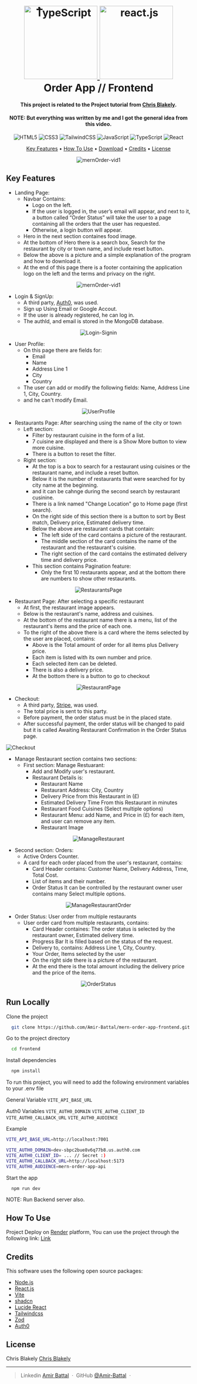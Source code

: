 <h1 align="center">
  <br>
  <a href="https://github.com/Amir-Battal">
    <img src="https://cdn.worldvectorlogo.com/logos/typescript.svg" alt="ُTypeScript" width="200">
    <img src="https://blog.octo.com/pourquoi-sinteresser-a-react/image1.webp" alt="react.js" width="200">
  </a>
  <br>
  Order App // Frontend
  <br>
</h1>

  <h4 align="center">This project is related to the Project tutorial from <a href="https://www.youtube.com/@ChrisBlakely" target="_blank">Chris Blakely</a>.</h4>
<h4 align="center"><span>NOTE: </span>But everything was written by me and I got the general idea from this video.</h4>

<div align="center">
  
  ![HTML5](https://img.shields.io/badge/html5-%23E34F26.svg?style=for-the-badge&logo=html5&logoColor=white)
  ![CSS3](https://img.shields.io/badge/css3-%231572B6.svg?style=for-the-badge&logo=css3&logoColor=white)
  ![TailwindCSS](https://img.shields.io/badge/tailwindcss-%2338B2AC.svg?style=for-the-badge&logo=tailwind-css&logoColor=white)
  ![JavaScript](https://img.shields.io/badge/javascript-%23323330.svg?style=for-the-badge&logo=javascript&logoColor=%23F7DF1E)
  ![TypeScript](https://img.shields.io/badge/typescript-%23007ACC.svg?style=for-the-badge&logo=typescript&logoColor=white)
  ![React](https://img.shields.io/badge/react-%2320232a.svg?style=for-the-badge&logo=react&logoColor=%2361DAFB)
</div>

<p align="center">
  <a href="#key-features">Key Features</a> •
  <a href="#how-to-use">How To Use</a> •
  <a href="#download">Download</a> •
  <a href="#credits">Credits</a> •
  <a href="#license">License</a>
</p>

<div align="center">
  
  ![mernOrder-vid1](https://github.com/user-attachments/assets/46c557f6-9b92-4388-b645-27cd44501f4a)
</div>

## Key Features

* Landing Page:
  - Navbar Contains:
      - Logo on the left.
      - If the user is logged in, the user’s email will appear, and next to it, a button called “Order Status” will take the user to a page containing all the orders that the user has requested.
      - Otherwise, a login button will appear.
  - Hero in the next section containes food image.
  - At the bottom of Hero there is a search box, Search for the restaurant by city or town name, and include reset button.
  - Below the above is a picture and a simple explanation of the program and how to download it.
  - At the end of this page there is a footer containing the application logo on the left and the terms and privacy on the right.

<div align="center">

  ![mernOrder-vid1](https://github.com/user-attachments/assets/46c557f6-9b92-4388-b645-27cd44501f4a)
</div>

 
* Login & SignUp:
  - A third party, <a href="https://auth0.com/" target="_blank">Auth0</a>, was used.
  - Sign up Using Email or Google Accout.
  - If the user is already registered, he can log in.
  - The authId, and email is stored in the MongoDB database.

<div align="center">

  ![Login-Signin](https://github.com/user-attachments/assets/2509b5c8-95da-4852-a7c0-7dc63d3946d2)
</div>

   
* User Profile:
  - On this page there are fields for:
    - Email
    - Name
    - Address Line 1
    - City
    - Country
  - The user can add or modify the following fields: Name, Address Line 1, City, Country.
  - and he can't modify Email.
 
<div align="center">

  ![UserProfile](https://github.com/user-attachments/assets/6c70221b-1ebb-4215-99ab-7ab03d01d7a0)
</div>

 
* Restaurants Page: After searching using the name of the city or town
  - Left section:
    - Filter by restaurant cuisine in the form of a list.
    - 7 cuisine are displayed and there is a Show More button to view more cuisine.
    - There is a button to reset the filter.
  - Right section:
    - At the top is a box to search for a restaurant using cuisines or the restaurant name, and include a reset button.
    - Below it is the number of restaurants that were searched for by city name at the beginning.
    - and it can be cahnge during the second search by restaurant cusinine.
    - There is a link named "Change Location" go to Home page (first search).
    - On the right side of this section there is a button to sort by Best match, Delivery price, Estimated delivery time.
    - Below the above are restaurant cards that contain:
      - The left side of the card contains a picture of the restaurant.
      - The middle section of the card contains the name of the restaurant and the restaurant's cuisine.
      - The right section of the card contains the estimated delivery time and delivery price.
    - This section contains Pagination feature:
      - Only the first 10 restaurants appear, and at the bottom there are numbers to show other restaurants.

<div align="center">

  ![RestaurantsPage](https://github.com/user-attachments/assets/1f72e087-ea0e-4c2c-9f36-9a6ac04da47a)
</div>   


* Restaurant Page: After selecting a specific restaurant
  - At first, the restaurant image appears.
  - Below is the restaurant's name, address and cuisines.
  - At the bottom of the restaurant name there is a menu, list of the restaurant's items and the price of each one.
  - To the right of the above there is a card where the items selected by the user are placed, contains:
    - Above is the Total amount of order for all items plus Delivery price.
    - Each item is listed with its own number and price.
    - Each selected item can be deleted.
    - There is also a delivery price.
    - At the bottom there is a button to go to checkout

<div align="center">

  ![RestaurantPage](https://github.com/user-attachments/assets/f2939529-02ad-4f28-ba19-b3b48eafa8d0)
</div>


* Checkout:
  - A third party, <a href="https://stripe.com/" target="_blank">Stripe</a>, was used.
  - The total price is sent to this party.
  - Before payment, the order status must be in the placed state.
  - After successful payment, the order status will be changed to paid but it is called Awaiting Restaurant Confirmation in the Order Status page.

<div algin="center">

  ![Checkout](https://github.com/user-attachments/assets/958ef219-ed30-4583-bb9e-875761a17a2a)
</div>

 
* Manage Restaurant section contains two sections:
  - First section: Manage Restuarant:
    - Add and Modify user's restaurant.
    - Restaurant Details is:
      - Restaurant Name
      - Restaurant Address: City, Country
      - Delivery Price from this Restaurant in (£)
      - Estimated Delivery Time From this Restaurant in minutes
      - Restaurant Food Cuisines (Select multiple options)
      - Restaurant Menu: add Name, and Price in (£) for each item, and user can remove any item.
      - Restaurant Image

<div align="center">

  ![ManageRestaurant](https://github.com/user-attachments/assets/42715abd-3cba-4134-8af1-e277bfb787eb)
</div>
        
  - Second section: Orders:
    - Active Orders Counter.
    - A card for each order placed from the user's restaurant, contains:
      - Card Header contains: Customer Name, Delivery Address, Time, Total Cost.
      - List of items and their number.
      - Order Status It can be controlled by the restaurant owner user contains many Select multiple options.

<div align="center">

  ![ManageRestaurantOrder](https://github.com/user-attachments/assets/51974291-bc80-4baf-a651-6fb5ff312476)
</div>


* Order Status: User order from multiple restaurants
  - User order card from multiple restaurants, contains:
    - Card Header containes: The order status is selected by the restaurant owner, Estimated delivery time.
    - Progress Bar It is filled based on the status of the request.
    - Delivery to, contains: Address Line 1, City, Country.
    - Your Order, Items selected by the user
    - On the right side there is a picture of the restaurant.
    - At the end there is the total amount including the delivery price and the price of the items.

<div align="center">
  
  ![OrderStatus](https://github.com/user-attachments/assets/bff7321f-f2a2-43f9-9e2c-e50fd51492ff)
</div>


## Run Locally

Clone the project

```bash
  git clone https://github.com/Amir-Battal/mern-order-app-frontend.git
```

Go to the project directory

```bash
  cd frontend
```

Install dependencies

```bash
  npm install
```

To run this project, you will need to add the following environment variables to your .env file

General Variable
`VITE_API_BASE_URL`

Auth0 Variables
`VITE_AUTH0_DOMAIN`
`VITE_AUTH0_CLIENT_ID`
`VITE_AUTH0_CALLBACK_URL`
`VITE_AUTH0_AUDIENCE`

Example
```bash
VITE_API_BASE_URL=http://localhost:7001

VITE_AUTH0_DOMAIN=dev-sbpc2bue8v6q77b8.us.auth0.com
VITE_AUTH0_CLIENT_ID= ... // Secret :)
VITE_AUTH0_CALLBACK_URL=http://localhost:5173
VITE_AUTH0_AUDIENCE=mern-order-app-api
```

Start the app

```bash
  npm run dev
```

NOTE: Run Backend server also.




## How To Use

Project Deploy on <a href="https://render.com/" target="_blank">Render</a> platform,
You can use the project through the following link:
<a href="https://mern-order-app-frontend.onrender.com">Link</a>



## Credits

This software uses the following open source packages:

- [Node.js](https://nodejs.org/)
- [React.js](https://react.dev/)
- [Vite](https://vitejs.dev/)
- [shadcn](https://ui.shadcn.com/)
- [Lucide React](https://lucide.dev/guide/packages/lucide-react)
- [Tailwindcss](https://tailwindcss.com/)
- [Zod](https://zod.dev/)
- [Auth0](https://auth0.com/)



## License

Chris Blakely [Chris Blakely](https://www.youtube.com/@ChrisBlakely)

---

> Linkedin [Amir Battal](https://www.linkedin.com/in/amir-battal/) &nbsp;&middot;&nbsp;
> GitHub [@Amir-Battal](https://github.com/Amir-Battal) &nbsp;&middot;&nbsp;



